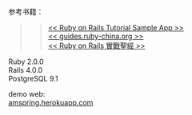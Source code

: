 
参考书籍：<br />
>>  [<< Ruby on Rails Tutorial Sample App >>](http://railstutorial-china.org/read/)<br />
>>  [<< guides.ruby-china.org >>](http://guides.ruby-china.org/)<br />
>>  [<< Ruby on Rails 實戰聖經 >>](https://ihower.tw/rails4/)<br />

Ruby 2.0.0 <br />
Rails 4.0.0<br />
PostgreSQL 9.1<br />

demo web:<br />
[amspring.herokuapp.com](http://amspring.herokuapp.com)
